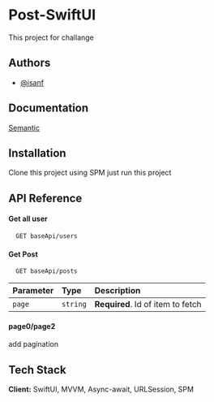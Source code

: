 
# Post-SwiftUI

This project for challange

## Authors

- [@isanf](https://www.github.com/isha93)


## Documentation

[Semantic](https://github.com/semantic-release/semantic-release) 


## Installation

Clone this project using SPM just run this project
    
## API Reference

#### Get all user

```http
  GET baseApi/users
```
#### Get Post

```http
  GET baseApi/posts
```

| Parameter | Type     | Description                       |
| :-------- | :------- | :-------------------------------- |
| `page`      | `string` | **Required**. Id of item to fetch |

#### page0/page2

add pagination


## Tech Stack

**Client:** SwiftUI, MVVM, Async-await, URLSession, SPM

